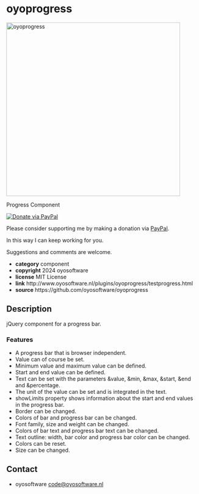 # oyoprogress
<a href="http://oyosoftware.nl/plugins/oyoprogress/testprogress.html" target="_blank">
  <img src="http://oyosoftware.nl/plugins/oyoprogress/oyoprogress.jpg" style="width: 455px" alt="oyoprogress">
</a>
<p>Progress Component</p>
<a href="https://www.paypal.com/cgi-bin/webscr?cmd=_donations&amp;currency_code=EUR&amp;business=code@oyosoftware.nl&amp;item_name=donation%20for%20oyoslider" rel="nofollow">
  <img src="https://www.paypalobjects.com/en_US/i/btn/btn_donate_LG.gif" alt="Donate via PayPal" style="max-width: 100%;vertical-align: top">
</a>
<div>
<p style="max-width: 100%;vertical-align: middle">Please consider supporting me by making a donation via <a href="https://www.paypal.com/cgi-bin/webscr?cmd=_donations&amp;currency_code=EUR&amp;business=code@oyosoftware.nl&amp;item_name=donation%20for%20oyoslider" rel="nofollow">PayPal</a>.</p>
<p>In this way I can keep working for you.</p>
<p>Suggestions and comments are welcome.</p>
</div>
<ul>
  <li><strong>category</strong> component</li>
  <li><strong>copyright</strong> 2024 oyosoftware </li>
  <li><strong>license</strong> MIT License</li>
  <li><strong>link</strong> http://www.oyosoftware.nl/plugins/oyoprogress/testprogress.html</li>
  <li><strong>source</strong> https://github.com/oyosoftware/oyoprogress</li>
</ul>
<h2>Description</h2>
<p>jQuery component for a progress bar.</p>
<h3>Features</h3>
<ul>
  <li>A progress bar  that is browser independent.</li>
  <li>Value can of course be set.</li>
  <li>Minimum value and maximum value can be defined.</li>
  <li>Start and end value can be defined.</li>
  <li>Text can be set with the parameters &value, &min, &max, &start, &end and &percentage.</li>
  <li>The unit of the value can be set and is integrated in the text.</li>
  <li>showLimits property shows information about the start and end values in the progress bar.</li>
  <li>Border can be changed.</li>
  <li>Colors of bar and progress bar can be changed.</li>
  <li>Font family, size and weight can be changed.</li>
  <li>Colors of bar text and progress bar text can be changed.</li>
  <li>Text outline: width, bar color and progress bar color can be changed.</li>
  <li>Colors can be reset.</li>
  <li>Size can be changed.</li>
</ul>
<h2>Contact</h2>
<ul>
<li>oyosoftware <a href="mailto:code@oyosoftware.nl">code@oyosoftware.nl</a></li>
</ul>
